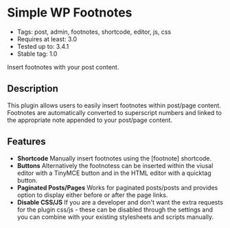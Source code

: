 # Simple WP Footnotes

* Tags: post, admin, footnotes, shortcode, editor, js, css
* Requires at least: 3.0
* Tested up to: 3.4.1
* Stable tag: 1.0

Insert footnotes with your post content.

## Description

This plugin allows users to easily insert footnotes within post/page content. Footnotes are automatically converted to superscript numbers and linked to the appropriate note appended to your post/page content. 

## Features

* **Shortcode** Manually insert footnotes using the [footnote] shortcode.
* **Buttons** Alternatively the footnotess can be inserted within the viusal editor with a TinyMCE button and in the HTML editor with a quicktag button.
* **Paginated Posts/Pages** Works for paginated posts/posts and provides option to display either before or after the page links. 
* **Disable CSS/JS** If you are a developer and don't want the extra requests for the plugin css/js - these can be disabled through the settings and you can combine with your existing stylesheets and scripts manually.